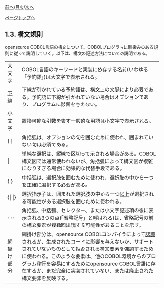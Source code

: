 <!--navi start1-->
[前へ](1-2-8.md)/[目次](https://opensourcecobol.github.io/markdown/TOC.html)/[次へ](1-4.md)
<!--navi end1-->
<!--navi start2-->

[ページトップへ](1-3.md)
<!--navi end2-->
## 1.3. 構文規則

opensource COBOL言語の構文について、COBOLプログラマに馴染みのある規則に従って説明していく。以下は、構文の記述方法についての説明である。

| | |
| :--- | :--- |
| 大文字 | COBOL言語のキーワードと実装に依存する名前(いわゆる「予約語」)は大文字で表示される。 |
| <u>下線</u> | 下線が引かれている予約語は、構文上の文脈により必要である。予約語に下線が引かれていない場合はオプションであり、プログラムに影響を与えない。 |
| 小文字 | 置換可能な引数を表す一般的な用語は小文字で表示される。 |
| [ ]| 角括弧は、オプションの句を囲むために使われ、囲まれていない句は必須である。 |
| \| | 単純な選択は、縦線で区切って示される場合がある。COBOL構文図では通常使われないが、角括弧によって構文図が複雑になりすぎる場合に効果的な代替手段である。 |
| { }| 中括弧は、選択肢を囲むために使われ、選択肢の中から一つを正確に選択する必要がある。 |
| {\| \|} | 選択指示子は、囲まれた選択肢の中から一つ<u>以上</u>が選択される可能性がある選択肢を囲むために使われる。 |
| ･･･ | 角括弧、中括弧、セレクター、または小文字記述項の後に表示される3つの点(「省略記号」と呼ばれる)は、省略記号の前の構文要素が複数回出現する可能性があることを示す。 |
| 網掛け部分 | 網掛け部分は、opensource COBOLコンパイラによって<u>認識される</u>が、生成されたコードに影響を与えないか、サポートされていないものとして拒否される構文要素を強調するために使われる。このような要素は、他のCOBOL環境からのプログラム移行を容易にするためにopensource COBOL言語に存在するか、まだ完全に実装されていない、または廃止された構文要素を反映する。 |

